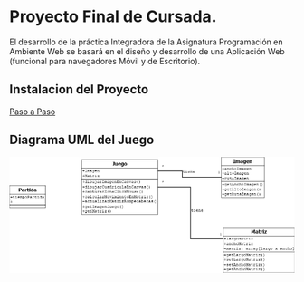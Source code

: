 # Proyecto Final de Cursada. 

El desarrollo de la práctica Integradora de la Asignatura Programación en Ambiente Web se basará en el diseño y desarrollo de una Aplicación Web (funcional para navegadores Móvil y de Escritorio).
## Instalacion del Proyecto

[Paso a Paso](Instalacion.md)
## Diagrama UML del Juego

![Diagrama UML del Juego](juego_puzzle.png)


